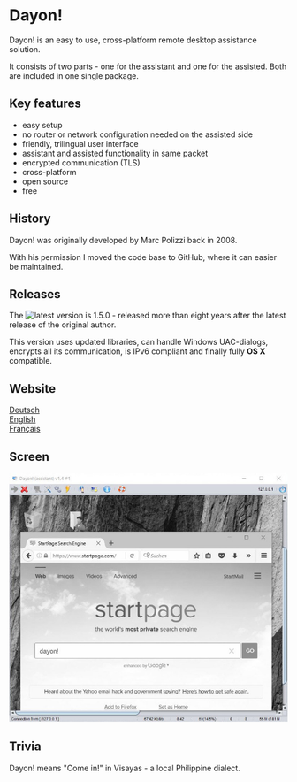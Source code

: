 # Dayon!
Dayon! is an easy to use, cross-platform remote desktop assistance solution.

It consists of two parts - one for the assistant and one for the assisted. Both are included in one single package.

## Key features

- easy setup
- no router or network configuration needed on the assisted side
- friendly, trilingual user interface
- assistant and assisted functionality in same packet
- encrypted communication (TLS)
- cross-platform
- open source
- free

## History

Dayon! was originally developed by Marc Polizzi back in 2008.

With his permission I moved the code base to GitHub, where it can easier be maintained.

## Releases

The ![latest version](https://github.com/RetGal/Dayon/releases/latest) is 1.5.0 - released more than eight years after the latest release of the original author.

This version uses updated libraries, can handle Windows UAC-dialogs, encrypts all its communication, is IPv6 compliant and finally fully **OS X** compatible.

## Website

[Deutsch](https://retgal.github.io/Dayon/de_index.html)<br>
[English](https://retgal.github.io/Dayon/index.html)<br>
[Français](https://retgal.github.io/Dayon/fr_index.html)

## Screen

![Assistant connected](/docs/assistant_connected.jpg?raw=true "Assistant connected")

## Trivia

Dayon! means "Come in!" in Visayas - a local Philippine dialect. 

